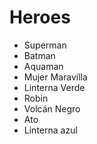 # Heroes

* Superman
* Batman
* Aquaman
* Mujer Maravilla
* Linterna Verde
* Robin
* Volcán Negro
* Ato
* Linterna azul
